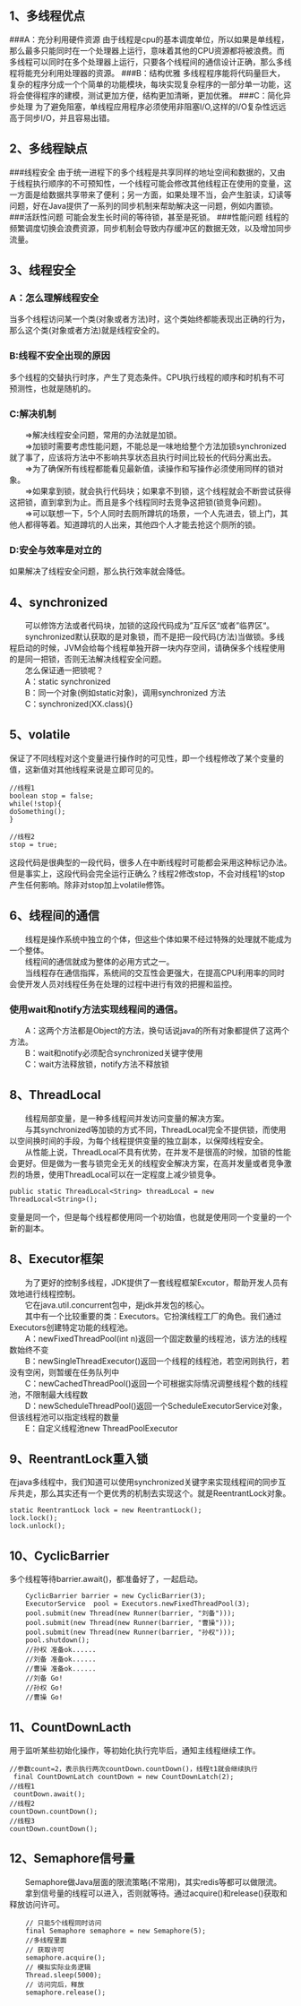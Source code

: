 ## 1、多线程优点
###A：充分利用硬件资源
由于线程是cpu的基本调度单位，所以如果是单线程，那么最多只能同时在一个处理器上运行，意味着其他的CPU资源都将被浪费。而多线程可以同时在多个处理器上运行，只要各个线程间的通信设计正确，那么多线程将能充分利用处理器的资源。
###B：结构优雅
多线程程序能将代码量巨大，复杂的程序分成一个个简单的功能模块，每块实现复杂程序的一部分单一功能，这将会使得程序的建模，测试更加方便，结构更加清晰，更加优雅。
###C：简化异步处理
为了避免阻塞，单线程应用程序必须使用非阻塞I/O,这样的I/O复杂性远远高于同步I/O，并且容易出错。


## 2、多线程缺点
###线程安全
由于统一进程下的多个线程是共享同样的地址空间和数据的，又由于线程执行顺序的不可预知性，一个线程可能会修改其他线程正在使用的变量，这一方面是给数据共享带来了便利；另一方面，如果处理不当，会产生脏读，幻读等问题，好在Java提供了一系列的同步机制来帮助解决这一问题，例如内置锁。
###活跃性问题
可能会发生长时间的等待锁，甚至是死锁。
###性能问题
 线程的频繁调度切换会浪费资源，同步机制会导致内存缓冲区的数据无效，以及增加同步流量。

## 3、线程安全
### A：怎么理解线程安全
当多个线程访问某一个类(对象或者方法)时，这个类始终都能表现出正确的行为，那么这个类(对象或者方法)就是线程安全的。

### B:线程不安全出现的原因
多个线程的交替执行时序，产生了竞态条件。CPU执行线程的顺序和时机有不可预测性，也就是随机的。

### C:解决机制
&emsp;&emsp;=>解决线程安全问题，常用的办法就是加锁。<br>
&emsp;&emsp;=>加锁时需要考虑性能问题，不能总是一味地给整个方法加锁synchronized就了事了，应该将方法中不影响共享状态且执行时间比较长的代码分离出去。<br>
&emsp;&emsp;=>为了确保所有线程都能看见最新值，读操作和写操作必须使用同样的锁对象。<br>
&emsp;&emsp;=>如果拿到锁，就会执行代码块；如果拿不到锁，这个线程就会不断尝试获得这把锁，直到拿到为止。而且是多个线程同时去竞争这把锁(锁竞争问题)。 <br>
&emsp;&emsp;=>可以联想一下，5个人同时去厕所蹲坑的场景，一个人先进去，锁上门，其他人都得等着。知道蹲坑的人出来，其他四个人才能去抢这个厕所的锁。


### D:安全与效率是对立的
如果解决了线程安全问题，那么执行效率就会降低。


## 4、synchronized
&emsp;&emsp;可以修饰方法或者代码块，加锁的这段代码成为”互斥区“或者”临界区“。<br>
&emsp;&emsp;synchronized默认获取的是对象锁，而不是把一段代码(方法)当做锁。多线程启动的时候，JVM会给每个线程单独开辟一块内存空间，请确保多个线程使用的是同一把锁，否则无法解决线程安全问题。<br>
&emsp;&emsp;怎么保证通一把锁呢？<br>
&emsp;&emsp;A：static synchronized <br>
&emsp;&emsp;B：同一个对象(例如static对象)，调用synchronized 方法 <br>
&emsp;&emsp;C：synchronized(XX.class){}

## 5、volatile
保证了不同线程对这个变量进行操作时的可见性，即一个线程修改了某个变量的值，这新值对其他线程来说是立即可见的。

    //线程1
    boolean stop = false;
    while(!stop){
    doSomething();
    }
 
    //线程2
    stop = true;

这段代码是很典型的一段代码，很多人在中断线程时可能都会采用这种标记办法。但是事实上，这段代码会完全运行正确么？线程2修改stop，不会对线程1的stop产生任何影响。除非对stop加上volatile修饰。

## 6、线程间的通信
&emsp;&emsp;线程是操作系统中独立的个体，但这些个体如果不经过特殊的处理就不能成为一个整体。 <br>
&emsp;&emsp;线程间的通信就成为整体的必用方式之一。 <br>
&emsp;&emsp;当线程存在通信指挥，系统间的交互性会更强大，在提高CPU利用率的同时会使开发人员对线程任务在处理的过程中进行有效的把握和监控。 <br>

### 使用wait和notify方法实现线程间的通信。
&emsp;&emsp;A：这两个方法都是Object的方法，换句话说java的所有对象都提供了这两个方法。<br>
&emsp;&emsp;B：wait和notify必须配合synchronized关键字使用<br>
&emsp;&emsp;C：wait方法释放锁，notify方法不释放锁<br>

## 8、ThreadLocal
&emsp;&emsp;线程局部变量，是一种多线程间并发访问变量的解决方案。<br>
&emsp;&emsp;与其synchronized等加锁的方式不同，ThreadLocal完全不提供锁，而使用以空间换时间的手段，为每个线程提供变量的独立副本，以保障线程安全。<br>
&emsp;&emsp;从性能上说，ThreadLocal不具有优势，在并发不是很高的时候，加锁的性能会更好。但是做为一套与锁完全无关的线程安全解决方案，在高并发量或者竞争激烈的场景，使用ThreadLocal可以在一定程度上减少锁竞争。

    public static ThreadLocal<String> threadLocal = new ThreadLocal<String>();

变量是同一个，但是每个线程都使用同一个初始值，也就是使用同一个变量的一个新的副本。

## 8、Executor框架
&emsp;&emsp;为了更好的控制多线程，JDK提供了一套线程框架Excutor，帮助开发人员有效地进行线程控制。<br>
&emsp;&emsp;它在java.util.concurrent包中，是jdk并发包的核心。<br>
&emsp;&emsp;其中有一个比较重要的类：Executors。它扮演线程工厂的角色。我们通过Executors创建特定功能的线程池。<br>
&emsp;&emsp;A：newFixedThreadPool(int n)返回一个固定数量的线程池，该方法的线程数始终不变<br>
&emsp;&emsp;B：newSingleThreadExecutor()返回一个线程的线程池，若空闲则执行，若没有空闲，则暂缓在任务队列中<br>
&emsp;&emsp;C：newCachedThreadPool()返回一个可根据实际情况调整线程个数的线程池，不限制最大线程数<br>
&emsp;&emsp;D：newScheduleThreadPool()返回一个ScheduleExecutorService对象，但该线程池可以指定线程的数量<br>
&emsp;&emsp;E：自定义线程池new ThreadPoolExecutor

## 9、ReentrantLock重入锁
在java多线程中，我们知道可以使用synchronized关键字来实现线程间的同步互斥共走，那么其实还有一个更优秀的机制去实现这个。就是ReentrantLock对象。<br>
    
    static ReentrantLock lock = new ReentrantLock();
    lock.lock();
    lock.unlock();

## 10、CyclicBarrier
多个线程等待barrier.await()，都准备好了，一起启动。

        CyclicBarrier barrier = new CyclicBarrier(3);
        ExecutorService  pool = Executors.newFixedThreadPool(3);
        pool.submit(new Thread(new Runner(barrier, "刘备")));
        pool.submit(new Thread(new Runner(barrier, "曹操")));
        pool.submit(new Thread(new Runner(barrier, "孙权")));
        pool.shutdown();
		//孙权 准备ok......
		//刘备 准备ok......
		//曹操 准备ok......
		//刘备 Go!
		//孙权 Go!
		//曹操 Go!

## 11、CountDownLacth
用于监听某些初始化操作，等初始化执行完毕后，通知主线程继续工作。
    
    //参数count=2，表示执行两次countDown.countDown()，线程t1就会继续执行
     final CountDownLatch countDown = new CountDownLatch(2);
    //线程1
     countDown.await();
    //线程2
    countDown.countDown();
    //线程3
    countDown.countDown();

## 12、Semaphore信号量
&emsp;&emsp;Semaphore做Java层面的限流策略(不常用)，其实redis等都可以做限流。<br>
&emsp;&emsp;拿到信号量的线程可以进入，否则就等待。通过acquire()和release()获取和释放访问许可。

        // 只能5个线程同时访问
        final Semaphore semaphore = new Semaphore(5);
        //多线程里面
        // 获取许可
        semaphore.acquire();
        // 模拟实际业务逻辑
        Thread.sleep(5000);
        // 访问完后，释放
        semaphore.release();

     
